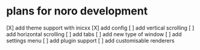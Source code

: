 # plans for noro development
[X] add theme support with inicxx
[X] add config
[ ] add vertical scrolling
[ ] add horizontal scrolling
[ ] add tabs
[ ] add new type of window
[ ] add settings menu
[ ] add plugin support
[ ] add customisable renderers
